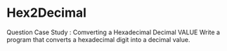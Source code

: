 # Hex2Decimal
Question
Case Study : Comverting a Hexadecimal Decimal VALUE
Write a program that converts a hexadecimal digit into a decimal value.

